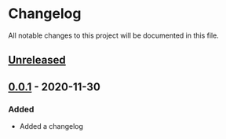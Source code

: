 # Changelog

All notable changes to this project will be documented in this file.

## [Unreleased]

## [0.0.1] - 2020-11-30

### Added
- Added a changelog

[unreleased]: https://github.com/ibm/repo-template/compare/v0.0.1...HEAD
[0.0.1]: https://github.com/ibm/repo-template/releases/tag/v0.0.1
